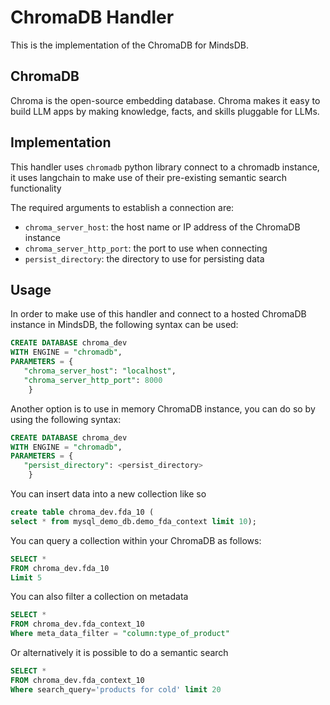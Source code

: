 # ChromaDB Handler

This is the implementation of the ChromaDB for MindsDB.

## ChromaDB

Chroma is the open-source embedding database. Chroma makes it easy to build LLM apps by making knowledge, facts, and skills pluggable for LLMs.

## Implementation

This handler uses `chromadb` python library connect to a chromadb instance, it uses langchain to make use of their pre-existing semantic search functionality

The required arguments to establish a connection are:

* `chroma_server_host`: the host name or IP address of the ChromaDB instance
* `chroma_server_http_port`: the port to use when connecting
* `persist_directory`: the directory to use for persisting data


## Usage

In order to make use of this handler and connect to a hosted ChromaDB instance in MindsDB, the following syntax can be used:

```sql
CREATE DATABASE chroma_dev
WITH ENGINE = "chromadb",
PARAMETERS = {
   "chroma_server_host": "localhost",
   "chroma_server_http_port": 8000
    }
```

Another option is to use in memory ChromaDB instance, you can do so by using the following syntax:

```sql
CREATE DATABASE chroma_dev
WITH ENGINE = "chromadb",
PARAMETERS = {
   "persist_directory": <persist_directory>
    }
```

You can insert data into a new collection like so

```sql
create table chroma_dev.fda_10 (
select * from mysql_demo_db.demo_fda_context limit 10);
```

You can query a collection within your ChromaDB as follows:

```sql
SELECT *
FROM chroma_dev.fda_10
Limit 5
```

You can also filter a collection on metadata

```sql
SELECT *
FROM chroma_dev.fda_context_10
Where meta_data_filter = "column:type_of_product"
```

Or alternatively it is possible to do a semantic search

```sql
SELECT *
FROM chroma_dev.fda_context_10
Where search_query='products for cold' limit 20

```
